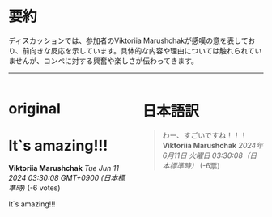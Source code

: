 # 要約 
ディスカッションでは、参加者のViktoriia Marushchakが感嘆の意を表しており、前向きな反応を示しています。具体的な内容や理由については触れられていませんが、コンペに対する興奮や楽しさが伝わってきます。

---


<style>
.column-left{
  float: left;
  width: 47.5%;
  text-align: left;
}
.column-right{
  float: right;
  width: 47.5%;
  text-align: left;
}
.column-one{
  float: left;
  width: 100%;
  text-align: left;
}
</style>


<div class="column-left">

# original

# It`s amazing!!!

**Viktoriia Marushchak** *Tue Jun 11 2024 03:30:08 GMT+0900 (日本標準時)* (-6 votes)

It`s amazing!!!





</div>
<div class="column-right">

# 日本語訳

> わー、すごいですね！！！  
**Viktoriia Marushchak** *2024年6月11日 火曜日 03:30:08（日本標準時）* (-6票)


</div>